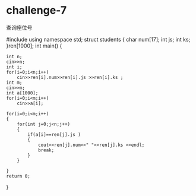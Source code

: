 # challenge-7
查询座位号

#include <iostream>
using namespace std;
struct students
{
	char num[17];
	int js;
	int ks;
}ren[1000];
int main()
{
	
	int n;
	cin>>n;
	int i;
	for(i=0;i<n;i++) 
		cin>>ren[i].num>>ren[i].js >>ren[i].ks ;
	int m;
	cin>>m;
	int a[1000];
	for(i=0;i<m;i++)
		cin>>a[i];
	
	for(i=0;i<m;i++)
	{
		for(int j=0;j<n;j++)
		{
			if(a[i]==ren[j].js )
			{
				cout<<ren[j].num<<" "<<ren[j].ks <<endl;
				break;
			}
		}
		
	} 
	return 0;
}









